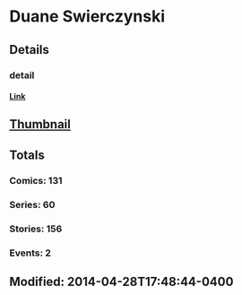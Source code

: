 # Duane  Swierczynski 
## Details
### detail
#### [Link](http://marvel.com/comics/creators/5625/duane_swierczynski?utm_campaign=apiRef&utm_source=225578a89fc76f3d20fbffda5d17a88d)
## [Thumbnail](http://i.annihil.us/u/prod/marvel/i/mg/f/70/4bb4e419bfbd9.jpg)
## Totals
### Comics: 131
### Series: 60
### Stories: 156
### Events: 2
## Modified: 2014-04-28T17:48:44-0400